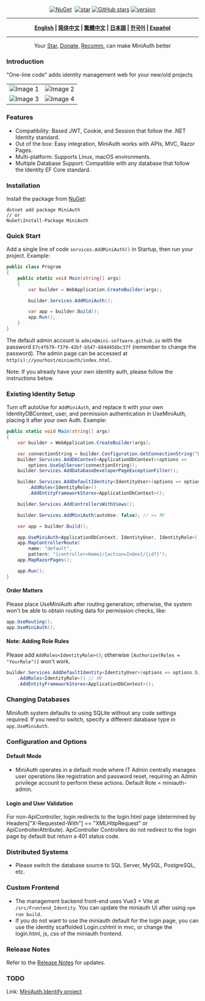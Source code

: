 <div align="center">
<p><a href="https://www.nuget.org/packages/MiniAuth"><img src="https://img.shields.io/nuget/v/MiniAuth.svg" alt="NuGet"></a>  <a href="https://www.nuget.org/packages/MiniAuth"><img src="https://img.shields.io/nuget/dt/MiniAuth.svg" alt=""></a>  
<a href="https://gitee.com/shps951023/MiniAuth"><img src="https://gitee.com/shps951023/MiniAuth/badge/star.svg" alt="star"></a> <a href="https://github.com/Mini-Software/MiniAuth" rel="nofollow"><img src="https://img.shields.io/github/stars/Mini-Software/MiniAuth?logo=github" alt="GitHub stars"></a> <a href="https://www.nuget.org/packages/MiniAuth"><img src="https://img.shields.io/badge/.NET-%3E%3D%206.0-red.svg" alt="version"></a>
</p>
</div>

---

<div align="center">
<p><strong>
    <a href="README.md">English</a> | <a href="README.zh-CN.md">简体中文</a> | <a href="README.zh-Hant.md">繁體中文</a> | <a href="README.ja.md">日本語</a> | <a href="README.ko.md">한국어</a> | <a href="README.es.md">Español</a>  
</strong></p>
</div>



---

<div align="center">
 Your <a href="https://github.com/mini-software/miniauth">Star</a>, <a href="https://miniexcel.github.io/">Donate</a>, <a href="https://www.linkedin.com/in/itweihan/">Recomm.</a> can make MiniAuth better 
</div>





### Introduction

"One-line code" adds identity management web for your new/old projects

<table>
    <tr>
        <td><img src="https://github.com/mini-software/MiniExcel/assets/12729184/d2aec694-158d-4ebc-bd8b-0e9ae1f855ac" alt="Image 1"></td>
        <td><img src="https://github.com/mini-software/MiniAuth/assets/12729184/2f791e25-9158-495e-9383-4fbedf9b982b" alt="Image 2"></td>
    </tr>
    <tr>
        <td><img src="https://github.com/mini-software/MiniAuth/assets/12729184/03d72ed7-8fb9-465f-9093-24b00279eeb2" alt="Image 3"></td>
        <td><img src="https://github.com/mini-software/MiniAuth/assets/12729184/841df179-7e5f-481a-9039-46738b20aa2e" alt="Image 4"></td>
    </tr>
</table>


### Features

- Compatibility: Based JWT, Cookie, and Session that follow the .NET Identity standard.
- Out of the box: Easy integration, MiniAuth works with APIs, MVC, Razor Pages.
- Multi-platform: Supports Linux, macOS environments.
- Multiple Database Support: Compatible with any database that follow the Identity EF Core standard.

### Installation

Install the package from [NuGet](https://www.nuget.org/packages/MiniAuth):

```
dotnet add package MiniAuth
// or
NuGet\Install-Package MiniAuth
```

### Quick Start

Add a single line of code `services.AddMiniAuth()` in Startup, then run your project. Example:

```csharp
public class Program
{
    public static void Main(string[] args)
    {
        var builder = WebApplication.CreateBuilder(args);

        builder.Services.AddMiniAuth();

        var app = builder.Build();
        app.Run();
    }
}
```

The default admin account is `admin@mini-software.github.io` with the password `E7c4f679-f379-42bf-b547-684d456bc37f` (remember to change the password). The admin page can be accessed at `http(s)://yourhost/miniauth/index.html`.

Note: If you already have your own identity auth, please follow the instructions below.

### Existing Identity Setup

Turn off autoUse for `AddMiniAuth`, and replace it with your own IdentityDBContext, user, and permission authentication in UseMiniAuth, placing it after your own Auth. Example:

```csharp
public static void Main(string[] args)
{
    var builder = WebApplication.CreateBuilder(args);

    var connectionString = builder.Configuration.GetConnectionString("DefaultConnection") ?? throw new InvalidOperationException("Connection string 'DefaultConnection' not found.");
    builder.Services.AddDbContext<ApplicationDbContext>(options =>
        options.UseSqlServer(connectionString));
    builder.Services.AddDatabaseDeveloperPageExceptionFilter();

    builder.Services.AddDefaultIdentity<IdentityUser>(options => options.SignIn.RequireConfirmedAccount = true)
        .AddRoles<IdentityRole>()
        .AddEntityFrameworkStores<ApplicationDbContext>();

    builder.Services.AddControllersWithViews();

    builder.Services.AddMiniAuth(autoUse: false); // <= ❗❗❗

    var app = builder.Build();

    app.UseMiniAuth<ApplicationDbContext, IdentityUser, IdentityRole>();  // <= ❗❗❗ 
    app.MapControllerRoute(
        name: "default",
        pattern: "{controller=Home}/{action=Index}/{id?}");
    app.MapRazorPages();

    app.Run();
}
```

#### Order Matters
Please place UseMiniAuth after routing generation; otherwise, the system won't be able to obtain routing data for permission checks, like:

```csharp
app.UseRouting();
app.UseMiniAuth();
```

#### Note: Adding Role Rules

Please add `AddRoles<IdentityRole>()`; otherwise `[Authorize(Roles = "YourRole")]` won't work.
```C#
builder.Services.AddDefaultIdentity<IdentityUser>(options => options.SignIn.RequireConfirmedAccount = true)
    .AddRoles<IdentityRole>() // ❗❗❗ 
    .AddEntityFrameworkStores<ApplicationDbContext>();
```

### Changing Databases

MiniAuth system defaults to using SQLite without any code settings required. If you need to switch, specify a different database type in `app.UseMiniAuth`.

### Configuration and Options

#### Default Mode

- MiniAuth operates in a default mode where IT Admin centrally manages user operations like registration and password reset, requiring an Admin privilege account to perform these actions. Default Role = miniauth-admin.

#### Login and User Validation

For non-ApiController, login redirects to the login.html page (determined by Headers["X-Requested-With"] == "XMLHttpRequest" or ApiControllerAttribute).
ApiController Controllers do not redirect to the login page by default but return a 401 status code.

### Distributed Systems

- Please switch the database source to SQL Server, MySQL, PostgreSQL, etc.

### Custom Frontend

- The management backend front-end uses Vue3 + Vite at `/src/Frontend_Identity`. You can update the miniauth UI after using `npm run build`.
- If you do not want to use the miniauth default for the login page, you can use the identity scaffolded Login.cshtml in mvc, or change the login.html, js, css of the miniauth frontend.

### Release Notes

Refer to the [Release Notes](releases) for updates.

### TODO

Link: [MiniAuth.Identify project](https://github.com/orgs/mini-software/projects/7/views/1)